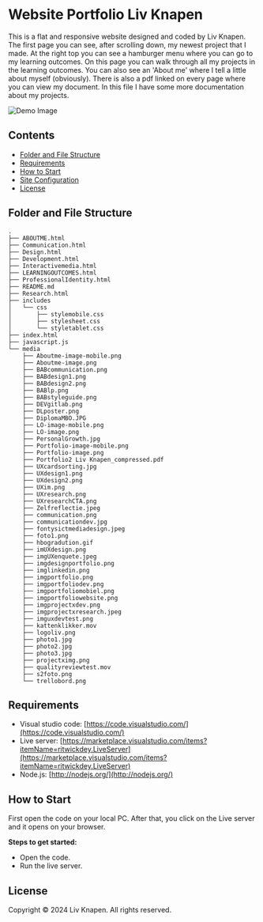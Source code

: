 # Website Portfolio Liv Knapen

This is a flat and responsive website designed and coded by Liv Knapen. The first page you can see, after scrolling down, my newest project that I made. At the right top you can see a hamburger menu where you can go to my learning outcomes. On this page you can walk through all my projects in the learning outcomes. You can also see an 'About me' where I tell a little about myself (obviously). There is also a pdf linked on every page where you can view my document. In this file I have some more documentation about my projects.
 

![Demo Image]([https://git.fhict.nl/I505851/porftolioliv/-/raw/main/media/imgportfolio.png](https://github.com/livknapen/portfolio-liv/blob/main/media/imgportfolio.png))


## Contents

- [Folder and File Structure](#folder-and-file-structure)
- [Requirements](#requirements)
- [How to Start](#how-to-start)
- [Site Configuration](#site-configuration)
- [License](#license)


## Folder and File Structure
```
.
├── ABOUTME.html
├── Communication.html
├── Design.html
├── Development.html
├── Interactivemedia.html
├── LEARNINGOUTCOMES.html
├── ProfessionalIdentity.html
├── README.md
├── Research.html
├── includes
│   └── css
│       ├── stylemobile.css
│       ├── stylesheet.css
│       └── styletablet.css
├── index.html
├── javascript.js
└── media
    ├── Aboutme-image-mobile.png
    ├── Aboutme-image.png
    ├── BABcommunication.png
    ├── BABdesign1.png
    ├── BABdesign2.png
    ├── BABlp.png
    ├── BABstyleguide.png
    ├── DEVgitlab.png
    ├── DLposter.png
    ├── DiplomaMBO.JPG
    ├── LO-image-mobile.png
    ├── LO-image.png
    ├── PersonalGrowth.jpg
    ├── Portfolio-image-mobile.png
    ├── Portfolio-image.png
    ├── Portfolio2 Liv Knapen_compressed.pdf
    ├── UXcardsorting.jpg
    ├── UXdesign1.png
    ├── UXdesign2.png
    ├── UXim.png
    ├── UXresearch.png
    ├── UXresearchCTA.png
    ├── Zelfreflectie.jpeg
    ├── communication.png
    ├── communicationdev.jpg
    ├── fontysictmediadesign.jpeg
    ├── foto1.png
    ├── hbogradution.gif
    ├── imUXdesign.png
    ├── imgUXenquete.jpeg
    ├── imgdesignportfolio.png
    ├── imglinkedin.png
    ├── imgportfolio.png
    ├── imgportfoliodev.png
    ├── imgportfoliomobiel.png
    ├── imgportfoliowebsite.png
    ├── imgprojectxdev.png
    ├── imgprojectxresearch.jpeg
    ├── imguxdevtest.png
    ├── kattenklikker.mov
    ├── logoliv.png
    ├── photo1.jpg
    ├── photo2.jpg
    ├── photo3.jpg
    ├── projectximg.png
    ├── qualityreviewtest.mov
    ├── s2foto.png
    └── trellobord.png
```

## Requirements

- Visual studio code: [https://code.visualstudio.com/](https://code.visualstudio.com/)
- Live server: [https://marketplace.visualstudio.com/items?itemName=ritwickdey.LiveServer](https://marketplace.visualstudio.com/items?itemName=ritwickdey.LiveServer)
- Node.js: [http://nodejs.org/](http://nodejs.org/)


## How to Start

First open the code on your local PC. After that, you click on the Live server and it opens on your browser.

**Steps to get started:**
- Open the code.
- Run the live server. 


## License

Copyright © 2024 Liv Knapen. All rights reserved.
